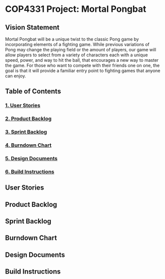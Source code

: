 # COP4331 Project: Mortal Pongbat

## Vision Statement
Mortal Pongbat will be a unique twist to the classic Pong game by incorporating elements of a fighting game. While previous variations of Pong may change the playing field or the amount of players, our game will allow players to select from a variety of characters each with a unique speed, power, and way to hit the ball, that encourages a new way to master the game. For those who want to compete with their friends one on one, the goal is that it will provide a familiar entry point to fighting games that anyone can enjoy.

## Table of Contents
### [1. User Stories](#user-stories)
### [2. Product Backlog](#product-backlog)
### [3. Sprint Backlog](#spring-backlog)
### [4. Burndown Chart](#burndown-chart)
### [5. Design Documents](#design-documents)
### [6. Build Instructions](#build-instructions)

## User Stories

## Product Backlog

## Sprint Backlog

## Burndown Chart

## Design Documents

## Build Instructions
